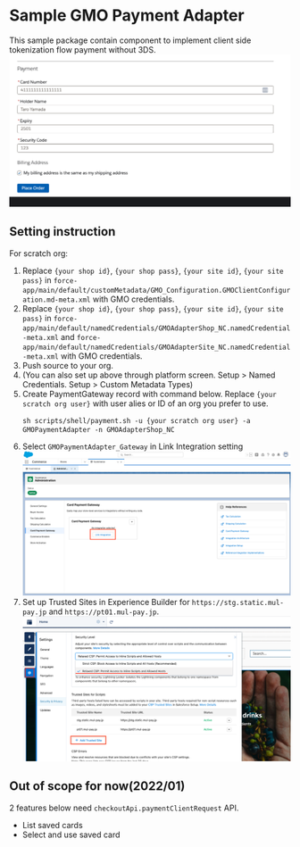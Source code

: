 # Sample GMO Payment Adapter
This sample package contain component to implement client side tokenization flow payment without 3DS.
![](images/form.png)

## Setting instruction

For scratch org:
1. Replace `{your shop id}`, `{your shop pass}`, `{your site id}`, `{your site pass}` in `force-app/main/default/customMetadata/GMO_Configuration.GMOClientConfiguration.md-meta.xml` with GMO credentials. 
1. Replace `{your shop id}`, `{your shop pass}`, `{your site id}`, `{your site pass}` in `force-app/main/default/namedCredentials/GMOAdapterShop_NC.namedCredential-meta.xml` and `force-app/main/default/namedCredentials/GMOAdapterSite_NC.namedCredential-meta.xml` with GMO credentials. 
1. Push source to your org.
1. (You can also set up above through platform screen. Setup > Named Credentials. Setup > Custom Metadata Types)
1. Create PaymentGateway record with command below. Replace `{your scratch org user}` with user alies or ID of an org you prefer to use.
    ```
    sh scripts/shell/payment.sh -u {your scratch org user} -a GMOPaymentAdapter -n GMOAdapterShop_NC
    ```
1. Select `GMOPaymentAdapter_Gateway` in Link Integration setting
    ![](images/link_integration.png)
1. Set up Trusted Sites in Experience Builder for `https://stg.static.mul-pay.jp` and `https://pt01.mul-pay.jp`.
    ![](images/csp.png)


## Out of scope for now(2022/01)
2 features below need `checkoutApi.paymentClientRequest` API.
- List saved cards
- Select and use saved card